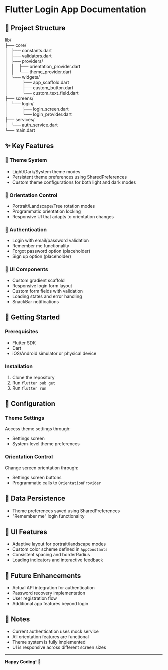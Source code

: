 # Flutter Login App Documentation

## 📁 Project Structure

lib/<br>
├── core/<br>
│   ├── constants.dart<br>
│   ├── validators.dart<br>
│   ├── providers/<br>
│   │    ├── orientation_provider.dart<br>
│   │    └── theme_provider.dart<br>
│   └── widgets/<br>
│            ├── app_scaffold.dart<br>
│            ├── custom_button.dart<br>
│            └── custom_text_field.dart<br>
├── screens/<br>
│   └── login/<br>
│            ├── login_screen.dart<br>
│            └── login_provider.dart<br>
├── services/<br>
│   └── auth_service.dart<br>
└── main.dart


## ✨ Key Features

### 🎨 Theme System
- Light/Dark/System theme modes
- Persistent theme preferences using SharedPreferences
- Custom theme configurations for both light and dark modes

### 📱 Orientation Control
- Portrait/Landscape/Free rotation modes
- Programmatic orientation locking
- Responsive UI that adapts to orientation changes

### 🔐 Authentication
- Login with email/password validation
- Remember me functionality
- Forgot password option (placeholder)
- Sign up option (placeholder)

### 🎯 UI Components
- Custom gradient scaffold
- Responsive login form layout
- Custom form fields with validation
- Loading states and error handling
- SnackBar notifications

## 🚀 Getting Started

### Prerequisites
- Flutter SDK
- Dart
- iOS/Android simulator or physical device

### Installation
1. Clone the repository
2. Run `flutter pub get`
3. Run `flutter run`

## 🔧 Configuration

### Theme Settings
Access theme settings through:
- Settings screen
- System-level theme preferences

### Orientation Control
Change screen orientation through:
- Settings screen buttons
- Programmatic calls to `OrientationProvider`

## 💾 Data Persistence
- Theme preferences saved using SharedPreferences
- "Remember me" login functionality

## 🎨 UI Features
- Adaptive layout for portrait/landscape modes
- Custom color scheme defined in `AppConstants`
- Consistent spacing and borderRadius
- Loading indicators and interactive feedback

## 🔮 Future Enhancements
- Actual API integration for authentication
- Password recovery implementation
- User registration flow
- Additional app features beyond login

## 📝 Notes
- Current authentication uses mock service
- All orientation features are functional
- Theme system is fully implemented
- UI is responsive across different screen sizes

---

**Happy Coding!** 🎉
